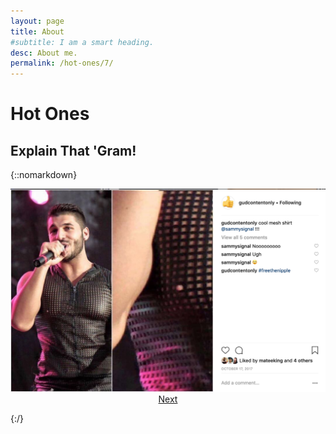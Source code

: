 ```yaml
---
layout: page
title: About
#subtitle: I am a smart heading.
desc: About me.
permalink: /hot-ones/7/
---
```

# Hot Ones

## Explain That 'Gram!

{::nomarkdown}

<!-- Sammy -->
<img src="/assets/img/me.png"/>

<div style="text-align: center;">
	<a href="/hot-ones/8">Next</a>
</div>



{:/}